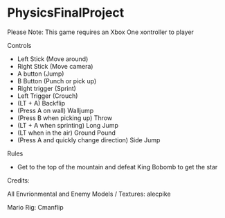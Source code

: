 # PhysicsFinalProject

Please Note: This game requires an Xbox One xontroller to player

Controls

- Left Stick (Move around)
- Right Stick (Move camera)
- A button (Jump)
- B Button (Punch or pick up)
- Right trigger (Sprint)
- Left Trigger (Crouch)
- (LT + A) Backflip
- (Press A on wall) Walljump
- (Press B when picking up) Throw
- (LT + A when sprinting) Long Jump
- (LT when in the air) Ground Pound 
- (Press A and quickly change direction) Side Jump

Rules

- Get to the top of the mountain and defeat King Bobomb to get the star



Credits:

All Envrionmental and Enemy Models / Textures: alecpike

Mario Rig: Cmanflip
